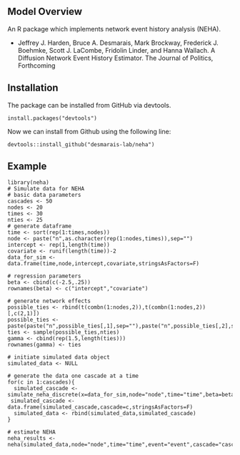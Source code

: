 ## Model Overview 

An R package which implements network event history analysis (NEHA).

* Jeffrey J. Harden, Bruce A. Desmarais, Mark Brockway, Frederick J. Boehmke, Scott J. LaCombe, Fridolin Linder, and Hanna Wallach. A Diffusion Network Event History Estimator. The Journal of Politics, Forthcoming

## Installation

The package can be installed from GitHub via devtools.

    install.packages("devtools")
    
Now we can install from Github using the following line:

    devtools::install_github("desmarais-lab/neha")

## Example

```
library(neha)
# Simulate data for NEHA
# basic data parameters
cascades <- 50
nodes <- 20
times <- 30
nties <- 25
# generate dataframe
time <- sort(rep(1:times,nodes))
node <- paste("n",as.character(rep(1:nodes,times)),sep="")
intercept <- rep(1,length(time))
covariate <- runif(length(time))-2
data_for_sim <- data.frame(time,node,intercept,covariate,stringsAsFactors=F)

# regression parameters
beta <- cbind(c(-2.5,.25))
rownames(beta) <- c("intercept","covariate")

# generate network effects
possible_ties <- rbind(t(combn(1:nodes,2)),t(combn(1:nodes,2))[,c(2,1)])
possible_ties <- paste(paste("n",possible_ties[,1],sep=""),paste("n",possible_ties[,2],sep=""),sep="_")
ties <- sample(possible_ties,nties)
gamma <- cbind(rep(1.5,length(ties)))
rownames(gamma) <- ties

# initiate simulated data object
simulated_data <- NULL

# generate the data one cascade at a time
for(c in 1:cascades){
  simulated_cascade <- simulate_neha_discrete(x=data_for_sim,node="node",time="time",beta=beta,gamma=gamma,a=-6)
 simulated_cascade <- data.frame(simulated_cascade,cascade=c,stringsAsFactors=F)
  simulated_data <- rbind(simulated_data,simulated_cascade)
}

# estimate NEHA
neha_results <- neha(simulated_data,node="node",time="time",event="event",cascade="cascade",covariates="covariate",ncore=3)

```
